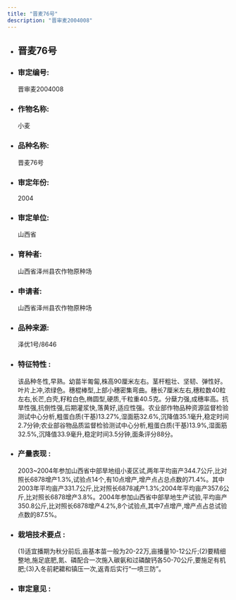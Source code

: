 ```yaml
---
title: "晋麦76号"
description: "晋审麦2004008"
---
```

* ## 晋麦76号
* ###  审定编号:  
   晋审麦2004008

*  ### 作物名称:  
   小麦

*   ###  品种名称: 
    晋麦76号

*   ### 审定年份: 
    2004

*   ### 审定单位:  
    山西省

*   ### 育种者:  
    山西省泽州县农作物原种场

*   ### 申请者:  
    山西省泽州县农作物原种场

*   ### 品种来源:  
    泽优1号/8646

*   ### 特征特性 : 
    该品种冬性,早熟。幼苗半匍匐,株高90厘米左右。茎杆粗壮、坚韧、弹性好。叶片上冲,浓绿色。穗棍棒型,上部小穗密集弯曲。穗长7厘米左右,穗粒数40粒左右,长芒,白壳,籽粒白色,椭圆型,硬质,千粒重40.5克。分蘖力强,成穗率高。抗旱性强,抗倒性强,后期灌浆快,落黄好,适应性强。农业部作物品种资源监督检验测试中心分析,粗蛋白质(干基)13.27%,湿面筋32.6%,沉降值35.1毫升,稳定时间2.7分钟;农业部谷物品质监督检验测试中心分析,粗蛋白质(干基)13.9%,湿面筋32.5%,沉降值33.9毫升,稳定时间3.5分钟,面条评分88分。

*   ### 产量表现 : 
    2003~2004年参加山西省中部旱地组小麦区试,两年平均亩产344.7公斤,比对照长6878增产1.3%,试验点14个,有10点增产,增产点占总点数的71.4%。其中2003年平均亩产331.7公斤,比对照长6878减产1.3%;2004年平均亩产357.6公斤,比对照长6878增产3.8%。2004年参加山西省中部旱地生产试验,平均亩产350.8公斤,比对照长6878增产4.2%,8个试验点,其中7点增产,增产点占总试验点数的87.5%。

*   ### 栽培技术要点 : 
    (1)适宜播期为秋分前后,亩基本苗一般为20-22万,亩播量10-12公斤;(2)要精细整地,施足底肥,氮、磷配合一次施入碳氨和过磷酸钙各50-70公斤,要施足有机肥;(3)入冬前耙耱和镇压一次,返青后实行“一喷三防”。

*   ### 审定意见 : 
    
